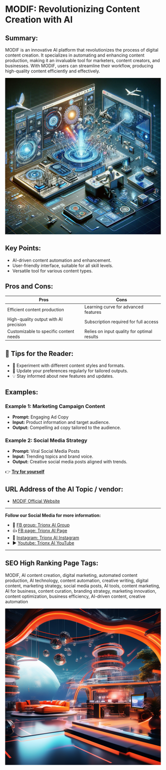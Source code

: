 # MODIF: Revolutionizing Content Creation with AI

## Summary:
MODIF is an innovative AI platform that revolutionizes the process of digital content creation. It specializes in automating and enhancing content production, making it an invaluable tool for marketers, content creators, and businesses. With MODIF, users can streamline their workflow, producing high-quality content efficiently and effectively.


![Alt text](modif1.webp)


## Key Points:
- AI-driven content automation and enhancement.
- User-friendly interface, suitable for all skill levels.
- Versatile tool for various content types.

## Pros and Cons:

| Pros                                   | Cons                                  |
|----------------------------------------|---------------------------------------|
| Efficient content production           | Learning curve for advanced features  |
| High-quality output with AI precision  | Subscription required for full access |
| Customizable to specific content needs | Relies on input quality for optimal results |

## 🌟 Tips for the Reader:
- 📝 Experiment with different content styles and formats.
- 🔄 Update your preferences regularly for tailored outputs.
- 💡 Stay informed about new features and updates.

## Examples:

### Example 1: Marketing Campaign Content
- **Prompt:** Engaging Ad Copy
- **Input:** Product information and target audience.
- **Output:** Compelling ad copy tailored to the audience.

### Example 2: Social Media Strategy
- **Prompt:** Viral Social Media Posts
- **Input:** Trending topics and brand voice.
- **Output:** Creative social media posts aligned with trends.

👉 [**Try for yourself**](https://www.modif.ai/)

## URL Address of the AI Topic / vendor:
- [MODIF Official Website](https://www.modif.ai/)

---

**Follow our Social Media for more information:**
- 📘 <a href="https://www.facebook.com/groups/trionxai" target="_blank">FB group: Trionx AI Group</a>
- 👍 <a href="https://www.facebook.com/ai.trionxai" target="_blank">FB page: Trionx AI Page</a>
- 📸 <a href="https://www.instagram.com/trionxai/" target="_blank">Instagram: Trionx AI Instagram</a>
- ▶️ <a href="https://www.youtube.com/@robotdocs/" target="_blank">Youtube: Trionx AI YouTube</a>

---

## SEO High Ranking Page Tags:
MODIF, AI content creation, digital marketing, automated content production, AI technology, content automation, creative writing, digital content, marketing strategy, social media posts, AI tools, content marketing, AI for business, content curation, branding strategy, marketing innovation, content optimization, business efficiency, AI-driven content, creative automation


![Alt text](modif-1.webp)




